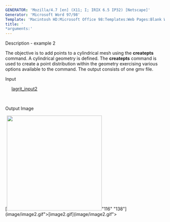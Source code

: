 ```yaml
---
GENERATOR: 'Mozilla/4.7 [en] (X11; I; IRIX 6.5 IP32) [Netscape]'
Generator: 'Microsoft Word 97/98'
Template: 'Macintosh HD:Microsoft Office 98:Templates:Web Pages:Blank Web Page'
title: '
*arguments:'
---
```


 Description - example 2

  The objective is to add points to a cylindrical mesh using the
  **createpts** command.
  A cylindrical geometry is defined. The **createpts** command is used
  to create a point distribution within the geometry exercising
  various options available to the command. The output consists of one
  gmv file.

 Input

      [lagrit\_input2](../lagrit_input2)

  

 Output Image

 [<img height="300" width="300" src="/assets/images/image2tn.gif">"116"
 "138"](image/image2.gif">[image2.gif](image/image2.gif">
